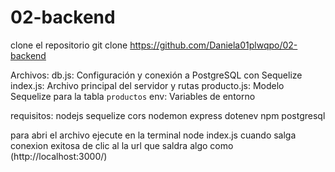 # 02-backend

clone el repositorio git clone https://github.com/Daniela01plwqpo/02-backend

Archivos:
db.js: Configuración y conexión a PostgreSQL con Sequelize
index.js: Archivo principal del servidor y rutas 
producto.js: Modelo Sequelize para la tabla `productos`
env: Variables de entorno 

requisitos:
nodejs
sequelize
cors
nodemon
express
dotenev
npm
postgresql

para abri el archivo ejecute en la terminal node index.js
cuando salga conexion exitosa de clic al la url que saldra algo como (http://localhost:3000/)



